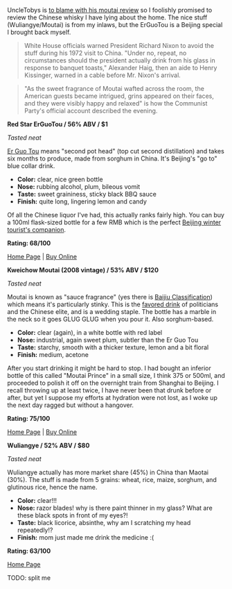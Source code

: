 UncleTobys is [to blame with his moutai review](http://www.reddit.com/r/worldwhisky/comments/19i96r/review_kweichow_moutai/) so I foolishly promised to review the Chinese whisky I have lying about the home.  The nice stuff (Wuliangye/Moutai) is from my inlaws, but the ErGuoTou is a Beijing special I brought back myself.

> White House officials warned President Richard Nixon to avoid the stuff during his 1972 visit to China. "Under no, repeat, no circumstances should the president actually drink from his glass in response to banquet toasts," Alexander Haig, then an aide to Henry Kissinger, warned in a cable before Mr. Nixon's arrival.

>  "As the sweet fragrance of Moutai wafted across the room, the American guests became intrigued, grins appeared on their faces, and they were visibly happy and relaxed" is how the Communist Party's official account described the evening.

**Red Star ErGuoTou / 56% ABV / $1**

*Tasted neat*

[Er Guo Tou](http://en.wikipedia.org/wiki/Er_guo_tou) means "second pot head" (top cut second distillation) and takes six months to produce, made from sorghum in China.  It's Beijing's "go to" blue collar drink.

* **Color:** clear, nice green bottle
* **Nose:** rubbing alcohol, plum, bileous vomit
* **Taste:** sweet graininess, sticky black BBQ sauce
* **Finish:** quite long, lingering lemon and candy

Of all the Chinese liquor I've had, this actually ranks fairly high.  You can buy a 100ml flask-sized bottle for a few RMB which is the perfect [Beijing winter tourist's companion](http://www.flickr.com/photos/elliott-back/4319171565/in/set-72157623196921981).

**Rating: 68/100**

[Home Page](http://www.redstarwine.com/Product/ProductDetail.aspx?id=1525&type=9) | [Buy Online](http://www.wine-searcher.com/find/er+guo+tou/)

**Kweichow Moutai (2008 vintage) / 53% ABV / $120**

*Tasted neat*

Moutai is known as "sauce fragrance" (yes there is [Baijiu Classification](http://en.wikipedia.org/wiki/Baijiu#Classification)) which means it's particularly stinky.  This is the [favored drink](http://www.thedailybeast.com/newsweek/2012/03/04/how-maotai-became-the-world-s-only-socialist-luxury-brand.html) of politicians and the Chinese elite, and is a wedding staple.  The bottle has a marble in the neck so it goes GLUG GLUG when you pour it.  Also sorghum-based.

* **Color:** clear (again), in a white bottle with red label
* **Nose:** industrial, again sweet plum, subtler than the Er Guo Tou
* **Taste:** starchy, smooth with a thicker texture, lemon and a bit floral
* **Finish:** medium, acetone

After you start drinking it might be hard to stop.  I had bought an inferior bottle of this called "Moutai Prince" in a small size, I think 375 or 500ml, and proceeded to polish it off on the overnight train from Shanghai to Beijing.  I recall throwing up at least twice, I have never been that drunk before or after, but yet I suppose my efforts at hydration were not lost, as I woke up the next day ragged but without a hangover.

**Rating: 75/100**

[Home Page](http://www.moutaichina.com/publish/portal1/tab632/info2889.htm#curinfoid=2889) | [Buy Online](http://www.wine-searcher.com/find/moutai)

**Wuliangye / 52% ABV / $80**

*Tasted neat*

Wuliangye actually has more market share (45%) in China than Maotai (30%).  The stuff is made from 5 grains: wheat, rice, maize, sorghum, and glutinous rice, hence the name.

* **Color:** clear!!!
* **Nose:** razor blades!  why is there paint thinner in my glass?  What are these black spots in front of my eyes?!
* **Taste:** black licorice, absinthe, why am I scratching my head repeatedly!?
* **Finish:** mom just made me drink the medicine :(

**Rating: 63/100**

[Home Page](http://www.wuliangye.com.cn/pages/product.html)

TODO: split me